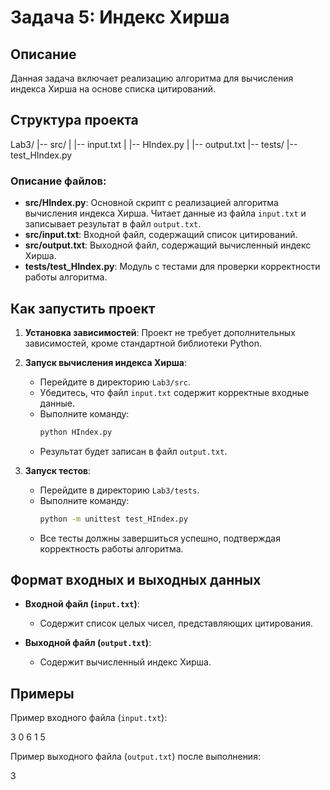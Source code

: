 # Задача 5: Индекс Хирша

## Описание

Данная задача включает реализацию алгоритма для вычисления индекса Хирша на основе списка цитирований.

## Структура проекта

Lab3/
|-- src/
| |-- input.txt
| |-- HIndex.py
| |-- output.txt
|-- tests/
|-- test_HIndex.py


### Описание файлов:

- **src/HIndex.py**: Основной скрипт с реализацией алгоритма вычисления индекса Хирша. Читает данные из файла `input.txt` и записывает результат в файл `output.txt`.
- **src/input.txt**: Входной файл, содержащий список цитирований.
- **src/output.txt**: Выходной файл, содержащий вычисленный индекс Хирша.
- **tests/test_HIndex.py**: Модуль с тестами для проверки корректности работы алгоритма.

## Как запустить проект

1. **Установка зависимостей**: Проект не требует дополнительных зависимостей, кроме стандартной библиотеки Python.

2. **Запуск вычисления индекса Хирша**:

   - Перейдите в директорию `Lab3/src`.
   - Убедитесь, что файл `input.txt` содержит корректные входные данные.
   - Выполните команду:
     ```sh
     python HIndex.py
     ```
   - Результат будет записан в файл `output.txt`.

3. **Запуск тестов**:

   - Перейдите в директорию `Lab3/tests`.
   - Выполните команду:
     ```sh
     python -m unittest test_HIndex.py
     ```
   - Все тесты должны завершиться успешно, подтверждая корректность работы алгоритма.

## Формат входных и выходных данных

- **Входной файл (`input.txt`)**:

  - Содержит список целых чисел, представляющих цитирования.

- **Выходной файл (`output.txt`)**:

  - Содержит вычисленный индекс Хирша.

## Примеры

Пример входного файла (`input.txt`):


3 0 6 1 5


Пример выходного файла (`output.txt`) после выполнения:

3

